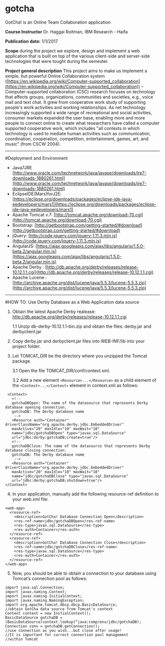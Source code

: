 # gotcha
GotCha! is an Online Team Collaboration application

**Course Instructor**
Dr. Haggai Roitman, IBM Research - Haifa

**Publication date:** 1/1/2017

**Scope**
during the project we explore, design and implement a web application that is built on top of the various client-side and server-side technologies that were tought during the semester.

**Project general description**
This project aims to make us implement a simple, but powerful Online Collaboration system ([https://en.wikipedia.org/wiki/Computer-supported_collaboration](https://en.wikipedia.org/wiki/Computer-supported_collaboration)) – Computer-supported collaboration (CSC) research focuses on technology that affects groups, organizations, communities and societies, e.g., voice mail and text chat. It grew from cooperative work study of supporting people's work activities and working relationships. As net technology increasingly supported a wide range of recreational and social activities, consumer markets expanded the user base, enabling more and more people to connect online to create what researchers have called a computer supported cooperative work, which includes "all contexts in which technology is used to mediate human activities such as communication, coordination, cooperation, competition, entertainment, games, art, and music" (from CSCW 2004).

----------


#Deployment and Environment 

- Java7JRE [http://www.oracle.com/technetwork/java/javase/downloads/jre7-downloads-1880261.html](http://www.oracle.com/technetwork/java/javase/downloads/jre7-downloads-1880261.html)
- EclipseIDE(Mars)forJ2E: [https://eclipse.org/downloads/packages/eclipse-ide-java-eedevelopers/mars1](https://eclipse.org/downloads/packages/eclipse-ide-java-eedevelopers/mars1)
- Apache Tomcat v.7: [http://tomcat.apache.org/download-70.cgi](http://tomcat.apache.org/download-70.cgi)
- Bootstrap: [http://getbootstrap.com/getting-started/#download](http://getbootstrap.com/getting-started/#download)
- jQuery: [http://code.jquery.com/jquery-1.11.3.min.js](http://code.jquery.com/jquery-1.11.3.min.js)
- AngularJS: [https://ajax.googleapis.com/ajax/libs/angularjs/1.5.0-beta.2/angular.min.js](https://ajax.googleapis.com/ajax/libs/angularjs/1.5.0-beta.2/angular.min.js)
- Apache Derby : [http://db.apache.org/derby/releases/release-10.12.1.1.cgi](http://db.apache.org/derby/releases/release-10.12.1.1.cgi)
- Apache Lucene : [http://archive.apache.org/dist/lucene/java/5.5.3/lucene-5.5.3.zip](http://archive.apache.org/dist/lucene/java/5.5.3/lucene-5.5.3.zip)


----------

#HOW TO: Use Derby Database as a Web Application data source

1. Obtain the latest Apache Derby realease:
	http://db.apache.org/derby/releases/release-10.12.1.1.cgi

	1.1 Unzip db-derby-10.12.1.1-bin.zip and obtain the files:
	derby.jar and derbyclient.jar

2. Copy derby.jar and derbyclient.jar files into WEB-INF/lib into your project folder.

3. Let TOMCAT_DIR be the directory where you unzipped the Tomcat
package.

	3.1 Open the file TOMCAT_DIR/conf/context.xml.

	3.2 Add a new element `<Resource>...</Resource>` as a child element of the `<Context>...</Context>` element in context.xml as follows:

```
 <Context>
   <!--
   gotchaDBOpen: The name of the datasource that represents Derby database opening connection.
   gotchaDB: The Derby database name
	-->
   <Resource auth="Container" driverClassName="org.apache.derby.jdbc.EmbeddedDriver" 
   maxActive="20" maxIdle="10" maxWait="10" 
   name="jdbc/gotchaDBOpen" type="javax.sql.DataSource" 
   url="jdbc:derby:gotchaDB;create=true"/>
   <!--
   gotchaDBClose: The name of the datasource that represents Derby database closing connection.
   gotchaDB: The Derby database name
	-->
   <Resource auth="Container" driverClassName="org.apache.derby.jdbc.EmbeddedDriver" 
   maxActive="20" maxIdle="10" maxWait="10" 
   name="jdbc/gotchaDBClose" type="javax.sql.DataSource" 
   url="jdbc:derby:gotchaDB;shutdown=true"/>
</Context>
```
4. In your application, manually add the following resource-ref definition to your web.xml file:

```
<web-app>
  <resource-ref>
    <description>GotCha! Database Connection Open</description>
    <res-ref-name>jdbc/gotchaDBOpen</res-ref-name>
    <res-type>javax.sql.DataSource</res-type>
    <res-auth>Container</res-auth>
  </resource-ref>
  <resource-ref>
    <description>GotCha! Database Connection Close</description>
    <res-ref-name>jdbc/gotchaDBClose</res-ref-name>
    <res-type>javax.sql.DataSource</res-type>
    <res-auth>Container</res-auth>
  </resource-ref>
</web-app>
```

5. Now, you should be able to obtain a connection to your database using Tomcat’s connection pool as follows:

```
import java.sql.Connection;
import javax.naming.Context;
import javax.naming.InitialContext;
import javax.naming.NamingException;
import org.apache.tomcat.dbcp.dbcp.BasicDataSource;
//obtain GotCha data source from Tomcat's context
Context context = new InitialContext();
BasicDataSource gotchaDB = (BasicDataSource)context.lookup(“java:comp/env/jdbc/gotchaDB);
Connection conn = gotchaDB.getConnection();
//use connection as you wish...but close after usage!
//It is important for correct connection pool management
//within Tomcat
```